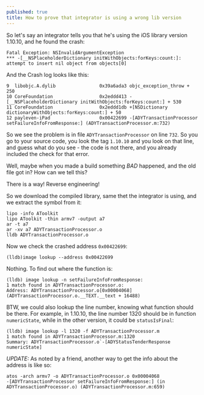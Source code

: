 ```yaml
---
published: true
title: How to prove that integrator is using a wrong lib version
---
```


So let's say an integrator tells you that he's using the iOS library version 1.10.10, and he found the crash:

``` 
Fatal Exception: NSInvalidArgumentException 
*** -[__NSPlaceholderDictionary initWithObjects:forKeys:count:]: attempt to insert nil object from objects[0]
```

And the Crash log looks like this:

```
9  libobjc.A.dylib                0x39a6ada3 objc_exception_throw + 250
10 CoreFoundation                 0x2eddd413 -[__NSPlaceholderDictionary initWithObjects:forKeys:count:] + 530
11 CoreFoundation                 0x2eddd1db +[NSDictionary dictionaryWithObjects:forKeys:count:] + 50
12 payleven-iPad                  0x00422699 -[ADYTransactionProcessor setFailureInfoFromResponse:] (ADYTransactionProcessor.m:732)
```

So we see the problem is in file `ADYTransactionProcessor` on line `732`. So you go to your source code, you look the tag `1.10.10` and you look on that line, and guess what do you see - the code is not there, and you already included the check for that error. 

Well, maybe when you made a build something *BAD* happened, and the old file got in? How can we tell this?

There is a way! Reverse engineering!

So we download the compiled library, same thet the integrator is using, and we extract the symbol from it:

```
lipo -info AToolkit
lipo AToolkit -thin armv7 -output a7
ar -t a7
ar -xv a7 ADYTransactionProcessor.o
lldb ADYTransactionProcessor.o
```

Now we check the crashed address `0x00422699`:

```
(lldb)image lookup --address 0x00422699
```

Nothing. To find out where the function is:

```
(lldb) image lookup -n setFailureInfoFromResponse:
1 match found in ADYTransactionProcessor.o:
Address: ADYTransactionProcessor.o[0x00004068] (ADYTransactionProcessor.o.__TEXT.__text + 16488)
```
BTW, we could also lookup the line number, knowing what function should be there. For example, in 1.10.10, the line number 1320 should be in function `numericState`, while in the other version, it could be `statusIsFinal`:

```
(lldb) image lookup -l 1320 -f ADYTransactionProcessor.m
1 match found in ADYTransactionProcessor.m:1320
Summary: ADYTransactionProcessor.o`-[ADYStatusTenderResponse numericState]
```

*UPDATE:* As noted by a friend, another way to get the info about the address is like so:

```
atos -arch armv7 -o ADYTransactionProcessor.o 0x00004068
-[ADYTransactionProcessor setFailureInfoFromResponse:] (in ADYTransactionProcessor.o) (ADYTransactionProcessor.m:659)
```
